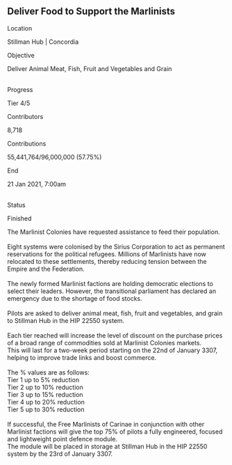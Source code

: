 ## Deliver Food to Support the Marlinists

Location

Stillman Hub \| Concordia

Objective

Deliver Animal Meat, Fish, Fruit and Vegetables and Grain

\
Progress

Tier 4/5

Contributors

8,718

Contributions

55,441,764/96,000,000 (57.75%)

End

21 Jan 2021, 7:00am

\
Status

Finished

The Marlinist Colonies have requested assistance to feed their
population.\
\
Eight systems were colonised by the Sirius Corporation to act as
permanent reservations for the political refugees. Millions of
Marlinists have now relocated to these settlements, thereby reducing
tension between the Empire and the Federation.\
\
The newly formed Marlinist factions are holding democratic elections to
select their leaders. However, the transitional parliament has declared
an emergency due to the shortage of food stocks.\
\
Pilots are asked to deliver animal meat, fish, fruit and vegetables, and
grain to Stillman Hub in the HIP 22550 system.\
\
Each tier reached will increase the level of discount on the purchase
prices of a broad range of commodities sold at Marlinist Colonies
markets.\
This will last for a two-week period starting on the 22nd of January
3307, helping to improve trade links and boost commerce.\
\
The % values are as follows:\
Tier 1 up to 5% reduction\
Tier 2 up to 10% reduction\
Tier 3 up to 15% reduction\
Tier 4 up to 20% reduction\
Tier 5 up to 30% reduction\
\
If successful, the Free Marlinists of Carinae in conjunction with other
Marlinist factions will give the top 75% of pilots a fully engineered,
focused and lightweight point defence module.\
The module will be placed in storage at Stillman Hub in the HIP 22550
system by the 23rd of January 3307.
